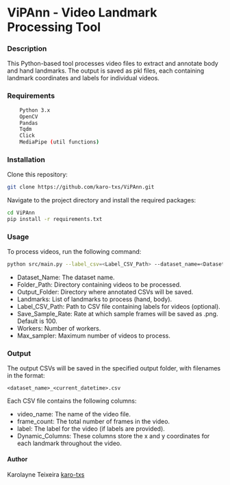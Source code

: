# ViPAnn - Video Landmark Processing Tool
### Description
This Python-based tool processes video files to extract and annotate body and hand landmarks. The output is saved as pkl files, each containing landmark coordinates and labels for individual videos.

### Requirements
```bash
    Python 3.x
    OpenCV
    Pandas
    Tqdm
    Click
    MediaPipe (util functions)
```

### Installation
Clone this repository:

```bash
git clone https://github.com/karo-txs/ViPAnn.git
```

Navigate to the project directory and install the required packages:

```bash
cd ViPAnn
pip install -r requirements.txt
```

### Usage
To process videos, run the following command:

```bash
python src/main.py --label_csv=<Label_CSV_Path> --dataset_name=<Dataset_Name> --folder_path=<Folder_Path> --output_folder=<Output_Folder> --landmarks=<Landmarks>  --save_sample_rate=<Save_Sample_Rate> --workers=<Workers> --max_num_samples=<Max_sampler>
```
- Dataset_Name: The dataset name.
- Folder_Path: Directory containing videos to be processed.
- Output_Folder: Directory where annotated CSVs will be saved.
- Landmarks: List of landmarks to process (hand, body).
- Label_CSV_Path: Path to CSV file containing labels for videos (optional).
- Save_Sample_Rate: Rate at which sample frames will be saved as .png. Default is 100.
- Workers: Number of workers.
- Max_sampler: Maximum number of videos to process.

### Output

The output CSVs will be saved in the specified output folder, with filenames in the format:

```
<dataset_name>_<current_datetime>.csv
```

Each CSV file contains the following columns:

- video_name: The name of the video file.
- frame_count: The total number of frames in the video.
- label: The label for the video (if labels are provided).
- Dynamic_Columns: These columns store the x and y coordinates for each landmark throughout the video.

#### Author

Karolayne Teixeira [karo-txs](https://github.com/karo-txs)
